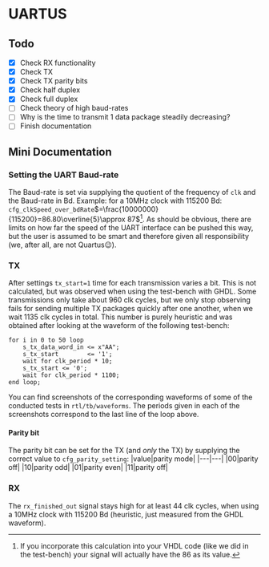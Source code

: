 # UARTUS

## Todo

-   [x] Check RX functionality
-   [x] Check TX
-   [x] Check TX parity bits
-   [x] Check half duplex
-   [x] Check full duplex
-   [ ] Check theory of high baud-rates
-   [ ] Why is the time to transmit 1 data package steadily decreasing?
-   [ ] Finish documentation

## Mini Documentation

### Setting the UART Baud-rate

The Baud-rate is set via supplying the quotient of the frequency of `clk` and the Baud-rate in Bd.
Example: for a 10MHz clock with 115200 Bd: `cfg_clkSpeed_over_bdRate`$=\frac{10000000}{115200}=86.80\overline{5}\approx 87$[^1].
As should be obvious, there are limits on how far the speed of the UART interface can be pushed this way, but the user is assumed to be smart and therefore given all responsibility (we, after all, are not Quartus😉).
[^1]: If you incorporate this calculation into your VHDL code (like we did in the test-bench) your signal will actually have the 86 as its value.

### TX

After settings `tx_start=1` time for each transmission varies a bit. This is not calculated, but was observed when using the test-bench with GHDL. Some transmissions only take about 960 clk cycles, but we only stop observing fails for sending multiple TX packages quickly after one another, when we wait 1135 clk cycles in total. This number is purely heuristic and was obtained after looking at the waveform of the following test-bench:

```
for i in 0 to 50 loop
    s_tx_data_word_in <= x"AA";
    s_tx_start        <= '1';
    wait for clk_period * 10;
    s_tx_start <= '0';
    wait for clk_period * 1100;
end loop;
```

You can find screenshots of the corresponding waveforms of some of the conducted tests in `rtl/tb/waveforms`. The periods given in each of the screenshots correspond to the last line of the loop above.

#### Parity bit

The parity bit can be set for the TX (and _only_ the TX) by supplying the correct value to `cfg_parity_setting`:
|value|parity mode|
|---|---|
|00|parity off|
|10|parity odd|
|01|parity even|
|11|parity off|

### RX

The `rx_finished_out` signal stays high for at least 44 clk cycles, when using a 10MHz clock with 115200 Bd (heuristic, just measured from the GHDL waveform).
